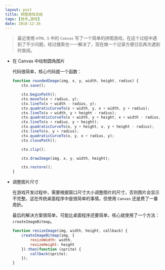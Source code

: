 ```yaml
---
layout: post
title: 拼图游戏总结
tags: [技术,游戏]
date: 2018-12-26
---
```


> 最近使用 `HTML 5` 中的 `Canvas` 写了一个简单的拼图游戏，在这个过程中遇到了不少问题，经过搜索也一一解决了，现在做一个记录方便日后再次遇到时查阅。

- 在 Canvas 中绘制圆角图片

    代码很简单，核心代码就一个函数：
    ```javascript
    function roundedImage(img, x, y, width, height, radius) {
        ctx.save();

        ctx.beginPath();
        ctx.moveTo(x + radius, y);
        ctx.lineTo(x + width - radius, y);
        ctx.quadraticCurveTo(x + width, y, x + width, y + radius);
        ctx.lineTo(x + width, y + height - radius);
        ctx.quadraticCurveTo(x + width, y + height, x + width - radius, y + height);
        ctx.lineTo(x + radius, y + height);
        ctx.quadraticCurveTo(x, y + height, x, y + height - radius);
        ctx.lineTo(x, y + radius);
        ctx.quadraticCurveTo(x, y, x + radius, y);
        ctx.closePath();

        ctx.clip();

        ctx.drawImage(img, x, y, width, height);

        ctx.restore();
    }
    ```
- 调整图片尺寸

    在游戏开发过程中，需要根据窗口尺寸大小调整图片的尺寸，否则图片会显示不完整。这在传统桌面程序中是很简单的事情，但使用 `Canvas` 还是费了一番周折。

    最后的解决方案很简单，可能比桌面程序还要简单，核心就使用了一个方法：`createImageBitmap`。

    ```javascript
    function resizeImage(img, width, height, callback) {
        createImageBitmap(img, {
            resizeWidth: width,
            resizeHeight: height
        }).then(function (sprite) {
            callback(sprite);
        });
    }
    ```
